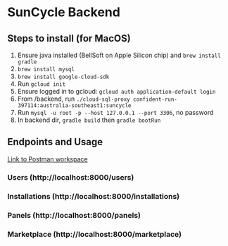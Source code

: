 
# SunCycle Backend

## Steps to install (for MacOS)
1. Ensure java installed (BellSoft on Apple Silicon chip) and `brew install gradle`
2. `brew install mysql`
3. `brew install google-cloud-sdk`
4. Run `gcloud init`
5. Ensure logged in to gcloud: `gcloud auth application-default login`
6. From /backend, run `./cloud-sql-proxy confident-run-397114:australia-southeast1:suncycle`
7. Run `mysql -u root -p --host 127.0.0.1 --port 3306`, no password
8. In backend dir, `gradle build` then `gradle bootRun`

## Endpoints and Usage

[Link to Postman workspace](https://app.getpostman.com/join-team?invite_code=67841360f9e8dcd092f6c344c23c586f&target_code=8c520392bec63caead7a8e3e0a76708a)

### Users (http://localhost:8000/users)



### Installations (http://localhost:8000/installations)



### Panels (http://localhost:8000/panels)



### Marketplace (http://localhost:8000/marketplace)


